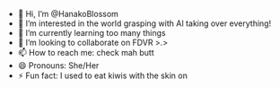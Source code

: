 - 👋 Hi, I’m @HanakoBlossom
- 👀 I’m interested in the world grasping with AI taking over everything!
- 🌱 I’m currently learning too many things
- 💞️ I’m looking to collaborate on FDVR >.>
- 📫 How to reach me: check mah butt
- 😄 Pronouns: She/Her
- ⚡ Fun fact: I used to eat kiwis with the skin on

<!---
HanakoBlossom/HanakoBlossom is a ✨ special ✨ repository because its `README.md` (this file) appears on your GitHub profile.
You can click the Preview link to take a look at your changes.
--->
